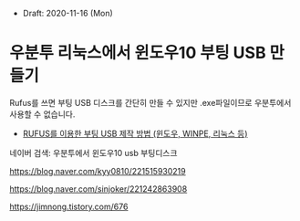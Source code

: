 * Draft: 2020-11-16 (Mon)
# 우분투 리눅스에서 윈도우10 부팅 USB 만들기

Rufus를 쓰면 부팅 USB 디스크를 간단히 만들 수 있지만 .exe파일이므로 우분투에서 사용할 수 없습니다.
* [RUFUS를 이용한 부팅 USB 제작 방법 (윈도우, WINPE, 리눅스 등)](http://korean-daeddo.blogspot.com/2016/01/rufus-usb-winpe.html)

네이버 검색: 우분투에서 윈도우10 usb 부팅디스크

https://blog.naver.com/kyy0810/221515930219

https://blog.naver.com/sinjoker/221242863908

https://jimnong.tistory.com/676

